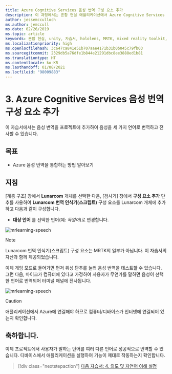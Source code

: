 ```yaml
---
title: Azure Cognitive Services 음성 번역 구성 요소 추가
description: 이 과정에서는 혼합 현실 애플리케이션에서 Azure Cognitive Services 음성 번역을 추가하는 방법을 알아봅니다.
author: jessemcculloch
ms.author: jemccull
ms.date: 02/26/2019
ms.topic: article
keywords: 혼합 현실, unity, 자습서, hololens, MRTK, mixed reality toolkit, UWP, Azure spatial anchors, 음성 인식, Windows 10, 음성 번역
ms.localizationpriority: high
ms.openlocfilehash: 3c647ca841e51b707aae4171b31b0b045c79fb03
ms.sourcegitcommit: 2329db5a76dfe1b844e21291dbc8ee3888ed1b81
ms.translationtype: HT
ms.contentlocale: ko-KR
ms.lasthandoff: 01/08/2021
ms.locfileid: "98009883"
---
```

# <a name="3-adding-the-azure-cognitive-services-speech-translation-component"></a>3. Azure Cognitive Services 음성 번역 구성 요소 추가

이 자습서에서는 음성 번역을 프로젝트에 추가하여 음성을 세 가지 언어로 번역하고 전사할 수 있습니다.

## <a name="objectives"></a>목표

* Azure 음성 번역을 통합하는 방법 알아보기

## <a name="instructions"></a>지침

[계층 구조] 창에서 **Lunarcom** 개체를 선택한 다음, [검사기] 창에서 **구성 요소 추가** 단추를 사용하여 **Lunarcom 번역 인식기(스크립트)** 구성 요소를 Lunarcom 개체에 추가하고 다음과 같이 구성합니다.

* **대상 언어** 를 선택한 언어(예: _독일어_)로 변경합니다.

![mrlearning-speech](images/mrlearning-speech/tutorial3-section1-step1-1.png)

> [!NOTE]
> Lunarcom 번역 인식기(스크립트) 구성 요소는 MRTK의 일부가 아닙니다. 이 자습서의 자산과 함께 제공되었습니다.

이제 게임 모드로 들어가면 먼저 위성 단추를 눌러 음성 번역을 테스트할 수 있습니다. 그런 다음, 마이크가 컴퓨터에 있다고 가정하여 사용자가 무언가를 말하면 음성이 선택한 언어로 번역되어 터미널 패널에 전사됩니다.

![mrlearning-speech](images/mrlearning-speech/tutorial3-section1-step1-2.png)

> [!CAUTION]
> 애플리케이션에서 Azure에 연결해야 하므로 컴퓨터/디바이스가 인터넷에 연결되어 있는지 확인합니다.

## <a name="congratulations"></a>축하합니다.

이제 프로젝트에서 사용자가 말하는 단어를 여러 다른 언어로 성공적으로 번역할 수 있습니다. 디바이스에서 애플리케이션을 실행하여 기능이 제대로 작동하는지 확인합니다.

> [!div class="nextstepaction"]
> [다음 자습서: 4. 의도 및 자연어 이해 설정](mrlearning-speechSDK-ch4.md)
